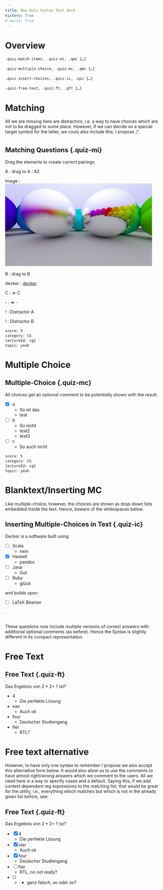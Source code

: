 ```yaml
---
title: New Quiz Syntax Test deck
history: True
# mario: True
---
```


# Overview


```
.quiz-match-items, .quiz-mi, .qmi {…}

.quiz-multiple-choice, .quiz-mc, .qmc {…}

.quiz-insert-choices, .quiz-ic, .qic {…}

.quiz-free-text, .quiz-ft, .qft {…}
```

# Matching

All we are missing here are distractors, i.e. a way to have choices which are not to be dragged to some place. However, if we can decide on a special target symbol for the latter, we couls also include this. I propose ‚!'.

#

## Matching Questions {.quiz-mi} 

Drag the elements to create correct pairings

A
: drag to A
: A2

Image 
: ![](include/06-metal.png)

B
: drag to B

decker
: [decker](http://go.uniwue.de/decker)

C
: $\Leftarrow$ C

_-_
: $\Leftarrow$ -

!
: Distractor A

!
: Distractor B

``` {.yaml}
score: 5
category: CG
lectureId: cg1
topic: yeah
```

# Multiple Choice

## Multiple-Choice {.quiz-mc}

All choices get an optional comment to be potentially shown with the result. 


- [X] a
    - So ist das. 
    - test
- [ ] b
    - So nicht 
    - test2
    - test3
- [ ] c
    - So auch nicht

``` {.yaml}
score: 5
category: CG
lectureId: cg1
topic: yeah
```


# Blanktext/Inserting MC

Like multiple-choice, however, the choices are shown as drop-down lists embedded inside the text. Hence, beware of the whitespaces below. 

## Inserting Multiple-Choices in Text {.quiz-ic} 

    
Decker is a software built using  


- [ ] Scala
    - nein
- [X] Haskell
    - pandoc
- [ ] Java
    - Gut
- [ ] Ruby 
    - glück


and builds upon

- [ ] LaTeX Beamer

.

##

These questions now include multiple versions of correct answers with additional optional comments (as before). Hence the Syntax is slightly different in its compact representation. 

# Free Text

## Free Text {.quiz-ft} 


Das Ergebnis von $2*2=~?$ ist?

- 4
    - Die perfekte Lösung 
- vier
    - Auch ok 
- four
    - Deutscher Studiengang
- fier
    - RTL? 

# Free text alternative

However, to have only one syntax to remember I propose we also accept this alternative form below. It would also allow us to use the comments to have almost right/wrong answers which we comment to the users. All we need here is a way to specify cases and a default. Saying this, if we add context dependent reg expressions to the matching list, that would be great for the utility, i.e., everything which matches but which is not in the already given list before, see:


## Free Text {.quiz-ft} 


Das Ergebnis von $2*2=~?$ ist?


- [X] 4
    - Die perfekte Lösung 
- [X] vier
    - Auch ok 
- [X] four
    - Deutscher Studiengang
- [ ] fier
    - RTL, no not really?
- [ ] *
    - ganz falsch, so oder so?
